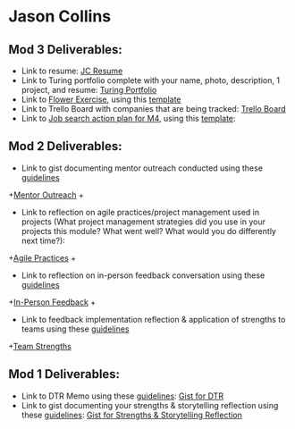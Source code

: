 # Jason Collins

## Mod 3 Deliverables:

* Link to resume: [JC Resume](https://the-oem.github.io/assets/JGC-resume-2017.pdf)
* Link to Turing portfolio complete with your name, photo, description, 1 project, and resume: [Turing Portfolio](https://www.turing.io/alumni/jason-collins)
* Link to [Flower Exercise](https://gist.github.com/the-oem/5a3b8ea0cfb89461f7159cdb3fcf48ee), using this  [template](https://github.com/turingschool/career-development-curriculum/blob/master/files/Career%20Unit%20-%20The%20Flower%20Diagram.pdf)
* Link to Trello Board with companies that are being tracked: [Trello Board](https://trello.com/b/3EqdAmi0/job-tracker)
* Link to [Job search action plan for M4](https://gist.github.com/the-oem/3c0f2f82981911bffcb1df35891cd9bc), using this [template](https://github.com/turingschool/career-development-curriculum/blob/master/module_three/mod_4_action_plan_template.md):

## Mod 2 Deliverables:
 * Link to gist documenting mentor outreach conducted using these [guidelines](https://github.com/turingschool/career-development-curriculum/blob/master/module_two/cold_outreach_i_guidelines.md)

+[Mentor Outreach](https://gist.github.com/the-oem/46cd88cbc0c66a3e43f0a784846f1a08)
+
 * Link to reflection on agile practices/project management used in projects (What project management strategies did you use in your projects this module? What went well? What would you do differently next time?):

+[Agile Practices](https://gist.github.com/the-oem/c71e4e89eede7fdee6a741240688d0fc)
+
 * Link to reflection on in-person feedback conversation using these [guidelines](https://github.com/turingschool/career-development-curriculum/blob/master/module_two/feedback_conversation_reflection_guidelines.md)

+[In-Person Feedback](https://gist.github.com/the-oem/d8584d68b2152653b71956b9ba656d1f)
+
 * Link to feedback implementation reflection & application of strengths to teams using these [guidelines](https://github.com/turingschool/career-development-curriculum/blob/master/module_two/feedback_implementation_strengths_reflection.md)

+[Team Strengths](https://gist.github.com/the-oem/15f307b5333aaa4d65a5043177738e29)

## Mod 1 Deliverables:
* Link to DTR Memo using these [guidelines](https://github.com/turingschool/career-development-curriculum/blob/master/module_one/dtr_guidelines_memo.md): [Gist for DTR](https://gist.github.com/the-oem/e09cf2d2772e3f7e46891bb48d9ef162)
* Link to gist documenting your strengths & storytelling reflection using these [guidelines](https://github.com/turingschool/career-development-curriculum/blob/master/module_one/strengths_storytelling_reflection.md): [Gist for Strengths & Storytelling Reflection](https://gist.github.com/the-oem/b8638681a27e9fd431d38b354fe69aa8)
